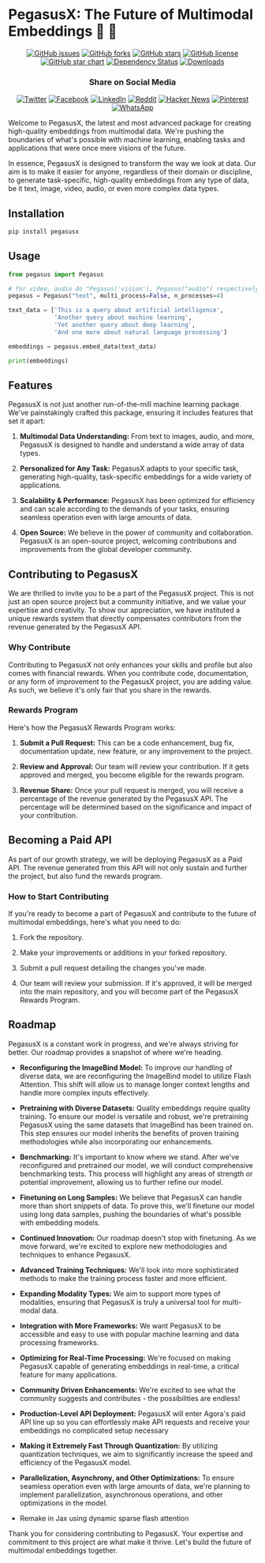 # PegasusX: The Future of Multimodal Embeddings 🦄 🦄 

<div align="center">

[![GitHub issues](https://img.shields.io/github/issues/kyegomez/Pegasus)](https://github.com/kyegomez/Pegasus/issues)
[![GitHub forks](https://img.shields.io/github/forks/kyegomez/Pegasus)](https://github.com/kyegomez/Pegasus/network)
[![GitHub stars](https://img.shields.io/github/stars/kyegomez/Pegasus)](https://github.com/kyegomez/Pegasus/stargazers)
[![GitHub license](https://img.shields.io/github/license/kyegomez/Pegasus)](https://github.com/kyegomez/Pegasus/blob/main/LICENSE)
[![GitHub star chart](https://img.shields.io/github/stars/kyegomez/Pegasus?style=social)](https://star-history.com/#kyegomez/Pegasus)
[![Dependency Status](https://img.shields.io/librariesio/github/kyegomez/Pegasus)](https://libraries.io/github/kyegomez/Pegasus)
[![Downloads](https://static.pepy.tech/badge/Pegasus/month)](https://pepy.tech/project/Pegasus)

### Share on Social Media

[![Twitter](https://img.shields.io/twitter/url?url=https%3A%2F%2Fgithub.com%2Fkyegomez%2FPegasus)](https://twitter.com/intent/tweet?text=Check%20out%20this%20amazing%20project%20on%20GitHub%3A%20&url=https%3A%2F%2Fgithub.com%2Fkyegomez%2FPegasus)
[![Facebook](https://img.shields.io/badge/Share-Facebook-blue)](https://www.facebook.com/sharer/sharer.php?u=https%3A%2F%2Fgithub.com%2Fkyegomez%2FPegasus)
[![LinkedIn](https://img.shields.io/badge/Share-LinkedIn-blue)](https://www.linkedin.com/shareArticle?mini=true&url=https%3A%2F%2Fgithub.com%2Fkyegomez%2FPegasus&title=&summary=&source=)
[![Reddit](https://img.shields.io/badge/-Share%20on%20Reddit-orange)](https://www.reddit.com/submit?url=https%3A%2F%2Fgithub.com%2Fkyegomez%2FPegasus&title=PegasusX%20-%20The%20Future%20of%20Multimodal%20Embeddings)
[![Hacker News](https://img.shields.io/badge/-Share%20on%20Hacker%20News-orange)](https://news.ycombinator.com/submitlink?u=https%3A%2F%2Fgithub.com%2Fkyegomez%2FPegasus&t=PegasusX%20-%20The%20Future%20of%20Multimodal%20Embeddings)
[![Pinterest](https://img.shields.io/badge/-Share%20on%20Pinterest-red)](https://pinterest.com/pin/create/button/?url=https%3A%2F%2Fgithub.com%2Fkyegomez%2FPegasus&media=https%3A%2F%2Fexample.com%2Fimage.jpg&description=PegasusX%20-%20The%20Future%20of%20Multimodal%20Embeddings)
[![WhatsApp](https://img.shields.io/badge/-Share%20on%20WhatsApp-green)](https://api.whatsapp.com/send?text=Check%20out%20PegasusX%20-%20The%20Future%20of%20Multimodal%20Embeddings%20%23Pegasus%20%23AI%0A%0Ahttps%3A%2F%2Fgithub.com%2Fkyegomez%2FPegasus)

</div>


Welcome to PegasusX, the latest and most advanced package for creating high-quality embeddings from multimodal data. We're pushing the boundaries of what's possible with machine learning, enabling tasks and applications that were once mere visions of the future.

In essence, PegasusX is designed to transform the way we look at data. Our aim is to make it easier for anyone, regardless of their domain or discipline, to generate task-specific, high-quality embeddings from any type of data, be it text, image, video, audio, or even more complex data types.


## Installation
```bash
pip install pegasusx
```

## Usage

```python
from pegasus import Pegasus

# for video, audio do "Pegasus('vision'), Pegasus("audio") respectively then pass in the file path of the vision or audio data
pegasus = Pegasus("text", multi_process=False, n_processes=4)

text_data = ['This is a query about artificial intelligence',
             'Another query about machine learning',
             'Yet another query about deep learning',
             'And one more about natural language processing']

embeddings = pegasus.embed_data(text_data)

print(embeddings)
```

## Features

PegasusX is not just another run-of-the-mill machine learning package. We've painstakingly crafted this package, ensuring it includes features that set it apart:

1. **Multimodal Data Understanding:** From text to images, audio, and more, PegasusX is designed to handle and understand a wide array of data types.

2. **Personalized for Any Task:** PegasusX adapts to your specific task, generating high-quality, task-specific embeddings for a wide variety of applications.

3. **Scalability & Performance:** PegasusX has been optimized for efficiency and can scale according to the demands of your tasks, ensuring seamless operation even with large amounts of data.

4. **Open Source:** We believe in the power of community and collaboration. PegasusX is an open-source project, welcoming contributions and improvements from the global developer community.

## Contributing to PegasusX

We are thrilled to invite you to be a part of the PegasusX project. This is not just an open source project but a community initiative, and we value your expertise and creativity. To show our appreciation, we have instituted a unique rewards system that directly compensates contributors from the revenue generated by the PegasusX API.

### Why Contribute

Contributing to PegasusX not only enhances your skills and profile but also comes with financial rewards. When you contribute code, documentation, or any form of improvement to the PegasusX project, you are adding value. As such, we believe it's only fair that you share in the rewards.

### Rewards Program

Here's how the PegasusX Rewards Program works:

1. **Submit a Pull Request:** This can be a code enhancement, bug fix, documentation update, new feature, or any improvement to the project.

2. **Review and Approval:** Our team will review your contribution. If it gets approved and merged, you become eligible for the rewards program.

3. **Revenue Share:** Once your pull request is merged, you will receive a percentage of the revenue generated by the PegasusX API. The percentage will be determined based on the significance and impact of your contribution. 

## Becoming a Paid API

As part of our growth strategy, we will be deploying PegasusX as a Paid API. The revenue generated from this API will not only sustain and further the project, but also fund the rewards program.

### How to Start Contributing

If you're ready to become a part of PegasusX and contribute to the future of multimodal embeddings, here's what you need to do:

1. Fork the repository.

2. Make your improvements or additions in your forked repository.

3. Submit a pull request detailing the changes you've made.

4. Our team will review your submission. If it's approved, it will be merged into the main repository, and you will become part of the PegasusX Rewards Program.

## Roadmap

PegasusX is a constant work in progress, and we're always striving for better. Our roadmap provides a snapshot of where we're heading. 

* **Reconfiguring the ImageBind Model:** To improve our handling of diverse data, we are reconfiguring the ImageBind model to utilize Flash Attention. This shift will allow us to manage longer context lengths and handle more complex inputs effectively.

* **Pretraining with Diverse Datasets:** Quality embeddings require quality training. To ensure our model is versatile and robust, we're pretraining PegasusX using the same datasets that ImageBind has been trained on. This step ensures our model inherits the benefits of proven training methodologies while also incorporating our enhancements.

* **Benchmarking:** It's important to know where we stand. After we've reconfigured and pretrained our model, we will conduct comprehensive benchmarking tests. This process will highlight any areas of strength or potential improvement, allowing us to further refine our model.

* **Finetuning on Long Samples:** We believe that PegasusX can handle more than short snippets of data. To prove this, we'll finetune our model using long data samples, pushing the boundaries of what's possible with embedding models.

* **Continued Innovation:** Our roadmap doesn't stop with finetuning. As we move forward, we're excited to explore new methodologies and techniques to enhance PegasusX. 

* **Advanced Training Techniques:** We'll look into more sophisticated methods to make the training process faster and more efficient.

* **Expanding Modality Types:** We aim to support more types of modalities, ensuring that PegasusX is truly a universal tool for multi-modal data.

* **Integration with More Frameworks:** We want PegasusX to be accessible and easy to use with popular machine learning and data processing frameworks.

* **Optimizing for Real-Time Processing:** We're focused on making PegasusX capable of generating embeddings in real-time, a critical feature for many applications.

* **Community Driven Enhancements:** We're excited to see what the community suggests and contributes - the possibilities are endless!

* **Production-Level API Deployment:** PegasusX will enter Agora's paid API line up so you can effortlessly make API requests and receive your embeddings no complicated setup necessary

* **Making it Extremely Fast Through Quantization:** By utilizing quantization techniques, we aim to significantly increase the speed and efficiency of the PegasusX model.

* **Parallelization, Asynchrony, and Other Optimizations:** To ensure seamless operation even with large amounts of data, we're planning to implement parallelization, asynchronous operations, and other optimizations in the model.

* Remake in Jax using dynamic sparse flash attention

Thank you for considering contributing to PegasusX. Your expertise and commitment to this project are what make it thrive. Let's build the future of multimodal embeddings together.

